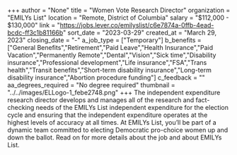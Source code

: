 +++
author = "None"
title = "Women Vote Research Director"
organization = "EMILYs List"
location = "Remote, District of Columbia"
salary = "$112,000 - $130,000"
link = "https://jobs.lever.co/emilyslist/c6e7874a-0ffb-4ead-bcdc-ff3c1b81166b"
sort_date = "2023-03-29"
created_at = "March 29, 2023"
closing_date = "-"
a_job_type = ["Temporary"]
b_benefits = ["General Benefits","Retirement","Paid Leave","Health Insurance","Paid Vacation","Permanently Remote","Dental","Vision","Sick time","Disability insurance","Professional development","Life insurance","FSA","Trans health","Transit benefits","Short-term disability insurance","Long-term disability insurance","Abortion procedure funding"]
c_feedback = ""
aa_degrees_required = "No degree required"
thumbnail = "../../images/ELLogo-1_febe2748.png"
+++
The independent expenditure research director develops and manages all of the research and fact-checking needs of the EMILYs List independent expenditure for the election cycle and ensuring that the independent expenditure operates at the highest levels of accuracy at all times. At EMILYs List, you’ll be part of a dynamic team committed to electing Democratic pro-choice women up and down the ballot. Read on for more details about the job and about EMILYs List.